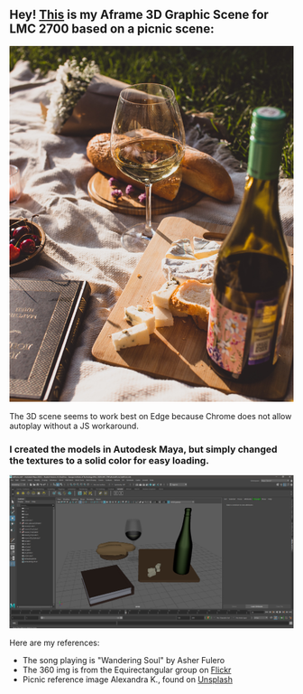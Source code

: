 ## Hey! [This](https://lockeprimus.com/aframePicnic/) is my Aframe 3D Graphic Scene for LMC 2700 based on a picnic scene:
![Image of Picnic Scene](ref_picnic.jpg)

The 3D scene seems to work best on Edge because Chrome does not allow autoplay without a JS workaround. 

### I created the models in Autodesk Maya, but simply changed the textures to a solid color for easy loading. 

![Me working on the models](screenshot.png)

Here are my references:

* The song playing is "Wandering Soul" by Asher Fulero
* The 360 img is from the Equirectangular group on [Flickr](https://www.flickr.com/groups/equirectangular/)
* Picnic reference image Alexandra K., found on [Unsplash](https://unsplash.com/photos/NdcH-WxzWgo)
